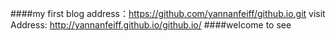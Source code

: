 ####my first blog
address：https://github.com/yannanfeiff/github.io.git
visit Address:  http://yannanfeiff.github.io/github.io/
####welcome to  see
